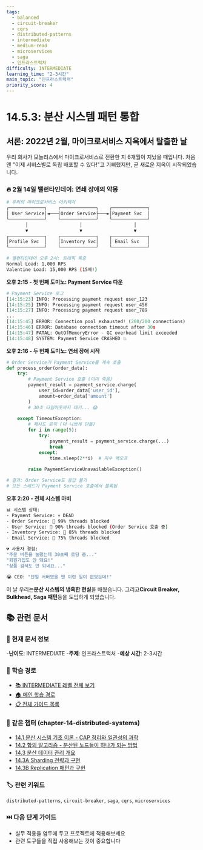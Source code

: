 ```yaml
---
tags:
  - balanced
  - circuit-breaker
  - cqrs
  - distributed-patterns
  - intermediate
  - medium-read
  - microservices
  - saga
  - 인프라스트럭처
difficulty: INTERMEDIATE
learning_time: "2-3시간"
main_topic: "인프라스트럭처"
priority_score: 4
---
```


# 14.5.3: 분산 시스템 패턴 통합

## 서론: 2022년 2월, 마이크로서비스 지옥에서 탈출한 날

우리 회사가 모놀리스에서 마이크로서비스로 전환한 지 6개월이 지났을 때입니다. 처음엔 "이제 서비스별로 독립 배포할 수 있다!"고 기뻐했지만, 곧 새로운 지옥이 시작되었습니다.

### 🔥 2월 14일 밸런타인데이: 연쇄 장애의 악몽

```bash
# 우리의 마이크로서비스 아키텍처
┌─────────────┐    ┌─────────────┐    ┌─────────────┐
│ User Service│◄───┤Order Service├───►│Payment Svc  │
└─────────────┘    └─────────────┘    └─────────────┘
       │                   │                   │
       ▼                   ▼                   ▼
┌─────────────┐    ┌─────────────┐    ┌─────────────┐
│Profile Svc  │    │Inventory Svc│    │ Email Svc   │
└─────────────┘    └─────────────┘    └─────────────┘

# 밸런타인데이 오후 2시: 트래픽 폭증
Normal Load: 1,000 RPS
Valentine Load: 15,000 RPS (15배!)
```

**오후 2:15 - 첫 번째 도미노: Payment Service 다운**

```python
# Payment Service 로그
[14:15:23] INFO: Processing payment request user_123
[14:15:25] INFO: Processing payment request user_456  
[14:15:27] INFO: Processing payment request user_789
...
[14:15:45] ERROR: Connection pool exhausted! (200/200 connections)
[14:15:46] ERROR: Database connection timeout after 30s
[14:15:47] FATAL: OutOfMemoryError - GC overhead limit exceeded
[14:15:48] SYSTEM: Payment Service CRASHED 💥
```

**오후 2:16 - 두 번째 도미노: 연쇄 장애 시작**

```python
# Order Service가 Payment Service를 계속 호출
def process_order(order_data):
    try:
        # Payment Service 호출 (이미 죽음)
        payment_result = payment_service.charge(
            user_id=order_data['user_id'],
            amount=order_data['amount']
        )
        # 30초 타임아웃까지 대기... 😱
        
    except TimeoutException:
        # 재시도 로직 (더 나쁘게 만듦)
        for i in range(5):
            try:
                payment_result = payment_service.charge(...)
                break
            except:
                time.sleep(2**i)  # 지수 백오프
        
        raise PaymentServiceUnavailableException()

# 결과: Order Service도 응답 불가
# 모든 스레드가 Payment Service 호출에서 블록됨
```

**오후 2:20 - 전체 시스템 마비**

```bash
📊 시스템 상태:
- Payment Service: 💀 DEAD
- Order Service: 🐌 99% threads blocked  
- User Service: 🐌 90% threads blocked (Order Service 호출 중)
- Inventory Service: 🐌 85% threads blocked
- Email Service: 🐌 75% threads blocked

💔 사용자 경험:
"주문 버튼을 눌렀는데 30초째 로딩 중..."
"회원가입도 안 돼요!"  
"상품 검색도 안 되네요..."

😭 CEO: "단일 서버였을 땐 이런 일이 없었는데!"
```

이 날 우리는**분산 시스템의 냉혹한 현실**을 배웠습니다. 그리고**Circuit Breaker, Bulkhead, Saga 패턴**등을 도입하게 되었습니다.

## 📚 관련 문서

### 📖 현재 문서 정보

-**난이도**: INTERMEDIATE
-**주제**: 인프라스트럭처
-**예상 시간**: 2-3시간

### 🎯 학습 경로

- [📚 INTERMEDIATE 레벨 전체 보기](../learning-paths/intermediate/)
- [🏠 메인 학습 경로](../learning-paths/)
- [📋 전체 가이드 목록](../README.md)

### 📂 같은 챕터 (chapter-14-distributed-systems)

- [14.1 분산 시스템 기초 이론 - CAP 정리와 일관성의 과학](./14-01-01-distributed-fundamentals.md)
- [14.2 합의 알고리즘 - 분산된 노드들이 하나가 되는 방법](./14-02-01-consensus-algorithms.md)
- [14.3 분산 데이터 관리 개요](./14-02-02-distributed-data.md)
- [14.3A Sharding 전략과 구현](./14-02-03-sharding-strategies.md)
- [14.3B Replication 패턴과 구현](./14-05-01-replication-patterns.md)

### 🏷️ 관련 키워드

`distributed-patterns`, `circuit-breaker`, `saga`, `cqrs`, `microservices`

### ⏭️ 다음 단계 가이드

- 실무 적용을 염두에 두고 프로젝트에 적용해보세요
- 관련 도구들을 직접 사용해보는 것이 중요합니다
